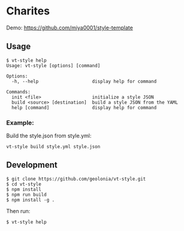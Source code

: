 # Charites

Demo: https://github.com/miya0001/style-template

## Usage

```
$ vt-style help
Usage: vt-style [options] [command]

Options:
  -h, --help                    display help for command

Commands:
  init <file>                   initialize a style JSON
  build <source> [destination]  build a style JSON from the YAML
  help [command]                display help for command
```

### Example:

Build the style.json from style.yml:

```
vt-style build style.yml style.json
```

## Development

```
$ git clone https://github.com/geolonia/vt-style.git
$ cd vt-style
$ npm install
$ npm run build
$ npm install -g .
```

Then run:

```
$ vt-style help
```
